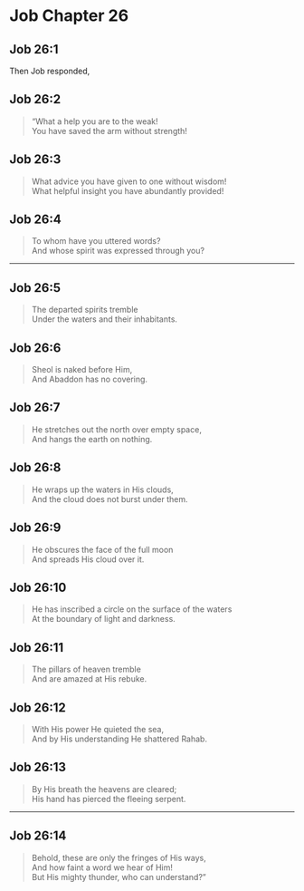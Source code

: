 # Job Chapter 26

## Job 26:1

Then Job responded,

## Job 26:2

> “What a help you are to the weak!  
> You have saved the arm without strength!

## Job 26:3

> What advice you have given to one without wisdom!  
> What helpful insight you have abundantly provided!

## Job 26:4

> To whom have you uttered words?  
> And whose spirit was expressed through you?

---

## Job 26:5

> The departed spirits tremble  
> Under the waters and their inhabitants.

## Job 26:6

> Sheol is naked before Him,  
> And Abaddon has no covering.

## Job 26:7

> He stretches out the north over empty space,  
> And hangs the earth on nothing.

## Job 26:8

> He wraps up the waters in His clouds,  
> And the cloud does not burst under them.

## Job 26:9

> He obscures the face of the full moon  
> And spreads His cloud over it.

## Job 26:10

> He has inscribed a circle on the surface of the waters  
> At the boundary of light and darkness.

## Job 26:11

> The pillars of heaven tremble  
> And are amazed at His rebuke.

## Job 26:12

> With His power He quieted the sea,  
> And by His understanding He shattered Rahab.

## Job 26:13

> By His breath the heavens are cleared;  
> His hand has pierced the fleeing serpent.

---

## Job 26:14

> Behold, these are only the fringes of His ways,  
> And how faint a word we hear of Him!  
> But His mighty thunder, who can understand?”

